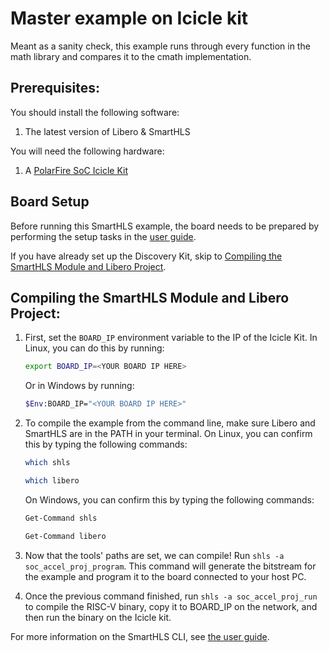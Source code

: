 # Master example on Icicle kit

Meant as a sanity check, this example runs through every function in the math library and compares it to the cmath implementation. 

## Prerequisites:

You should install the following software:

1. The latest version of Libero & SmartHLS

You will need the following hardware:

1. A [PolarFire SoC Icicle Kit](https://www.microchip.com/en-us/development-tool/mpfs-icicle-kit-es)

## Board Setup

Before running this SmartHLS example, the board needs to be prepared by performing the setup tasks in the [user guide](https://onlinedocs.microchip.com/oxy/GUID-AFCB5DCC-964F-4BE7-AA46-C756FA87ED7B-en-US-11/GUID-1F9BA312-87A9-43F0-A66E-B83D805E3F02.html).

If you have already set up the Discovery Kit, skip to [Compiling the SmartHLS Module and Libero Project](#compiling-the-smarthls-module-and-libero-project).

## Compiling the SmartHLS Module and Libero Project:

1. First, set the `BOARD_IP` environment variable to the IP of the Icicle Kit. In Linux, you can do this by running:

    ```bash
    export BOARD_IP=<YOUR BOARD IP HERE>
    ```

    Or in Windows by running:

    ```bash
    $Env:BOARD_IP="<YOUR BOARD IP HERE>"
    ```

2. To compile the example from the command line, make sure Libero and SmartHLS are
in the PATH in your terminal. On Linux, you can confirm this by typing the following commands:

    ```bash
    which shls
    ```

    ```bash
    which libero 
    ```

    On Windows, you can confirm this by typing the following commands:

    ```bash
    Get-Command shls
    ```

    ```bash
    Get-Command libero
    ```

3. Now that the tools' paths are set, we can compile! Run `shls -a soc_accel_proj_program`. This command will generate the bitstream for the example and program it to the board connected to your host PC.

4. Once the previous command finished, run `shls -a soc_accel_proj_run` to compile the RISC-V binary, copy it to BOARD_IP on the network, and then run the binary on the Icicle kit.

For more information on the SmartHLS CLI, see [the user guide](https://onlinedocs.microchip.com/oxy/GUID-AFCB5DCC-964F-4BE7-AA46-C756FA87ED7B-en-US-12/GUID-9355FB9A-5134-49FB-8F37-525A043B736E.html?hl=command%2Cline%2Cinterface#GUID-9355FB9A-5134-49FB-8F37-525A043B736E__GUID-365A16D5-A05F-44BB-A940-4FE8D9EC74A8).
